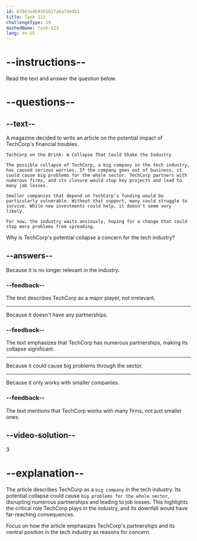 ```yaml
---
id: 67863e4b91b5617a6a7dedb1
title: Task 123
challengeType: 19
dashedName: task-123
lang: en-US
---
```


<!-- READING -->

# --instructions--

Read the text and answer the question below.

# --questions--

## --text--

A magazine decided to write an article on the potential impact of TechCorp's financial troubles.  

`TechCorp on the Brink: A Collapse That Could Shake the Industry`

`The possible collapse of TechCorp, a big company in the tech industry, has caused serious worries. If the company goes out of business, it could cause big problems for the whole sector. TechCorp partners with numerous firms, and its closure would stop key projects and lead to many job losses.`

`Smaller companies that depend on TechCorp's funding would be particularly vulnerable. Without that support, many could struggle to survive. While new investments could help, it doesn't seem very likely.`

`For now, the industry waits anxiously, hoping for a change that could stop more problems from spreading.`

Why is TechCorp's potential collapse a concern for the tech industry?

## --answers--

Because it is no longer relevant in the industry.

### --feedback--

The text describes TechCorp as a major player, not irrelevant.

---

Because it doesn't have any partnerships.

### --feedback--

The text emphasizes that TechCorp has numerous partnerships, making its collapse significant.

---

Because it could cause big problems through the sector.

---

Because it only works with smaller companies.

### --feedback--

The text mentions that TechCorp works with many firms, not just smaller ones.

## --video-solution--

3

# --explanation--


The article describes TechCorp as a `big company` in the tech industry. Its potential collapse could cause `big problems for the whole sector`, disrupting numerous partnerships and leading to job losses. This highlights the critical role TechCorp plays in the industry, and its downfall would have far-reaching consequences.

Focus on how the article emphasizes TechCorp's partnerships and its central position in the tech industry as reasons for concern.
